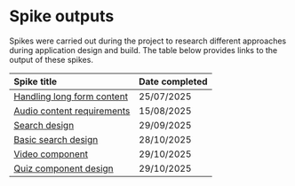 # Spike outputs

Spikes were carried out during the project to research different approaches during application design and build. The table below provides links to the output of these spikes.

| Spike title | Date completed |
| :- | :- |
| [Handling long form content](./handling-long-form-content.md) | 25/07/2025 |
| [Audio content requirements](./audio-content-requirements.md) | 15/08/2025 |
| [Search design](./search-design.md) | 29/09/2025 |
| [Basic search design](./basic-search-design.md) | 28/10/2025 |
| [Video component](./video-component.md) | 29/10/2025 |
| [Quiz component design](./quiz-component-design.md) | 29/10/2025 |

